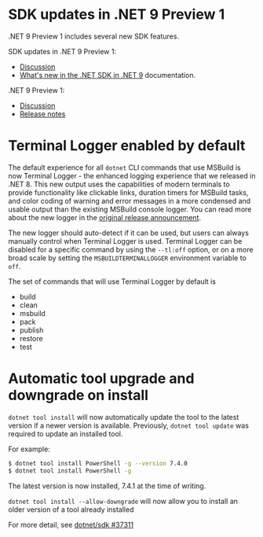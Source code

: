 # SDK updates in .NET 9 Preview 1

.NET 9 Preview 1 includes several new SDK features.

SDK updates in .NET 9 Preview 1:
* [Discussion](https://github.com/dotnet/sdk/discussions/categories/announcements)
* [What's new in the .NET SDK in .NET 9](https://review.learn.microsoft.com/dotnet/core/whats-new/dotnet-9/overview) documentation.

.NET 9 Preview 1:
* [Discussion](https://aka.ms/dotnet/9/preview1)
* [Release notes](README.md) 

# Terminal Logger enabled by default

The default experience for all `dotnet` CLI commands that use MSBuild is now Terminal Logger - the enhanced logging experience that we released in .NET 8. This new output uses the capabilities of modern terminals to provide functionality like clickable links, duration timers for MSBuild tasks, and color coding of warning and error messages in a more condensed and usable output than the existing MSBuild console logger. You can read more about the new logger in the [original release announcement](https://devblogs.microsoft.com/dotnet/announcing-dotnet-8-preview-4/).

The new logger should auto-detect if it can be used, but users can always manually control when Terminal Logger is used. Terminal Logger can be disabled for a specific command by using the `--tl:off` option, or on a more broad scale by setting the `MSBUILDTERMINALLOGGER` environment variable to `off`.

The set of commands that will use Terminal Logger by default is

* build
* clean
* msbuild
* pack
* publish
* restore
* test

# Automatic tool upgrade and downgrade on install

`dotnet tool install` will now automatically update the tool to the latest version if a newer version is available. Previously, `dotnet tool update` was required to update an installed tool.

For example:

```bash
$ dotnet tool install PowerShell -g --version 7.4.0
$ dotnet tool install PowerShell -g
```

The latest version is now installed, 7.4.1 at the time of writing.


`dotnet tool install --allow-downgrade` will now allow you to install an older version of a tool already installed

For more detail, see [dotnet/sdk #37311](https://github.com/dotnet/sdk/pull/37311)
